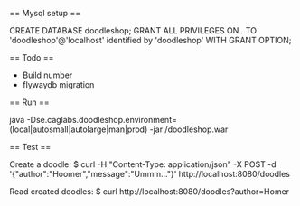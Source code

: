 == Mysql setup ==

CREATE DATABASE doodleshop;
GRANT ALL PRIVILEGES ON *.* TO 'doodleshop'@'localhost' identified by 'doodleshop' WITH GRANT OPTION;

== Todo ==

- Build number
- flywaydb migration

== Run ==

java -Dse.caglabs.doodleshop.environment=(local|autosmall|autolarge|man|prod) -jar /doodleshop.war

== Test ==

Create a doodle:
$ curl -H "Content-Type: application/json" -X POST -d '{"author":"Hoomer","message":"Ummm..."}' http://localhost:8080/doodles

Read created doodles:
$ curl http://localhost:8080/doodles?author=Homer
